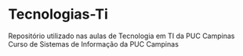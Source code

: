 # Tecnologias-Ti
Repositório utilizado nas aulas de Tecnologia em TI da PUC Campinas 
Curso de Sistemas de Informação da PUC Campinas
